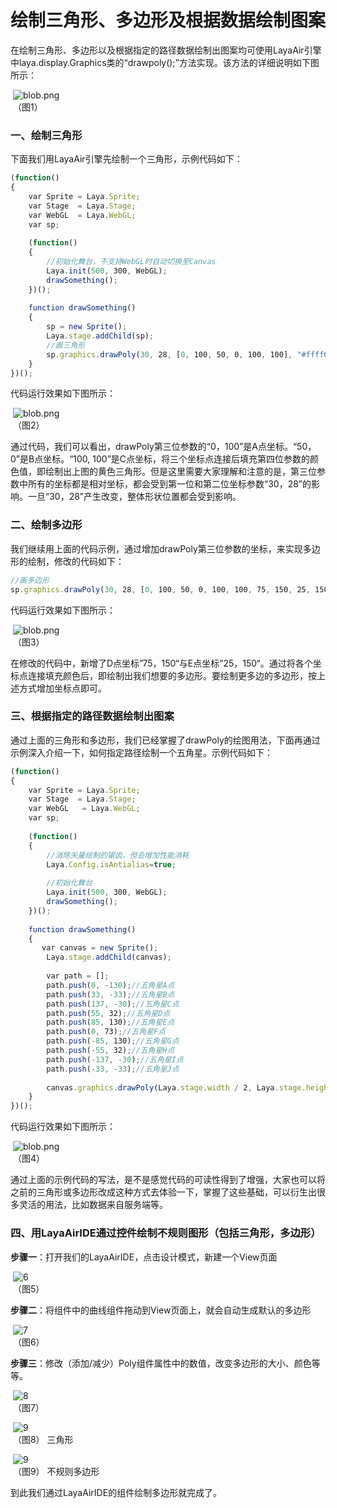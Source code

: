 # 绘制三角形、多边形及根据数据绘制图案



​        在绘制三角形、多边形以及根据指定的路径数据绘制出图案均可使用LayaAir引擎中laya.display.Graphics类的“drawpoly();”方法实现。该方法的详细说明如下图所示：

​	![blob.png](img/1.png)<br/>
​	（图1）



### 一、绘制三角形

下面我们用LayaAir引擎先绘制一个三角形，示例代码如下：

```javascript
(function()
{
    var Sprite = Laya.Sprite;
    var Stage  = Laya.Stage;
    var WebGL  = Laya.WebGL;
    var sp;
  
    (function()
    {
        //初始化舞台，不支持WebGL时自动切换至Canvas
        Laya.init(500, 300, WebGL);
        drawSomething();
    })();
  
    function drawSomething()
    {
        sp = new Sprite();
        Laya.stage.addChild(sp);
        //画三角形
        sp.graphics.drawPoly(30, 28, [0, 100, 50, 0, 100, 100], "#ffff00");
    }
})();
```

代码运行效果如下图所示：

​	![blob.png](img/2.png)<br/>
​	（图2）

​        通过代码，我们可以看出，drawPoly第三位参数的“0，100”是A点坐标。“50，0”是B点坐标。“100, 100”是C点坐标，将三个坐标点连接后填充第四位参数的颜色值，即绘制出上图的黄色三角形。但是这里需要大家理解和注意的是，第三位参数中所有的坐标都是相对坐标，都会受到第一位和第二位坐标参数“30，28”的影响。一旦“30，28”产生改变，整体形状位置都会受到影响。





### **二、绘制多边形**

​        我们继续用上面的代码示例，通过增加drawPoly第三位参数的坐标，来实现多边形的绘制，修改的代码如下：

```javascript
//画多边形
sp.graphics.drawPoly(30, 28, [0, 100, 50, 0, 100, 100, 75, 150, 25, 150], "#ffff00");
```

代码运行效果如下图所示：

​	![blob.png](img/3.png)<br/>
​	（图3）

​        在修改的代码中，新增了D点坐标”75，150“与E点坐标”25，150“。通过将各个坐标点连接填充颜色后，即绘制出我们想要的多边形。要绘制更多边的多边形，按上述方式增加坐标点即可。



### **三、根据指定的路径数据绘制出图案**

​        通过上面的三角形和多边形，我们已经掌握了drawPoly的绘图用法，下面再通过示例深入介绍一下，如何指定路径绘制一个五角星。示例代码如下：

```javascript
(function()
{
    var Sprite = Laya.Sprite;
    var Stage  = Laya.Stage;
    var WebGL   = Laya.WebGL;
    var sp;
     
    (function()
    {
        //消除矢量绘制的锯齿，但会增加性能消耗
        Laya.Config.isAntialias=true;
         
        //初始化舞台
        Laya.init(500, 300, WebGL);
        drawSomething();
    })();
  
    function drawSomething()
    {
       var canvas = new Sprite();
        Laya.stage.addChild(canvas);
 
        var path = [];
        path.push(0, -130);//五角星A点
        path.push(33, -33);//五角星B点
        path.push(137, -30);//五角星C点
        path.push(55, 32);//五角星D点
        path.push(85, 130);//五角星E点
        path.push(0, 73);//五角星F点
        path.push(-85, 130);//五角星G点
        path.push(-55, 32);//五角星H点
        path.push(-137, -30);//五角星I点
        path.push(-33, -33);//五角星J点
 
        canvas.graphics.drawPoly(Laya.stage.width / 2, Laya.stage.height / 2, path, "#FF7F50");   
    }
})();
```

代码运行效果如下图所示：

​	![blob.png](img/4.png)<br/>
​	（图4）

​        通过上面的示例代码的写法，是不是感觉代码的可读性得到了增强，大家也可以将之前的三角形或多边形改成这种方式去体验一下，掌握了这些基础，可以衍生出很多灵活的用法，比如数据来自服务端等。



### 四、用LayaAirIDE通过控件绘制不规则图形（包括三角形，多边形）



**步骤一**：打开我们的LayaAirIDE，点击设计模式，新建一个View页面

​	![6](img/5.png)<br/>
​   	（图5）  

**步骤二**：将组件中的曲线组件拖动到View页面上，就会自动生成默认的多边形

​	![7](img/6.png)<br/>
​   	（图6）  

**步骤三**：修改（添加/减少）Poly组件属性中的数值，改变多边形的大小、颜色等等。

​   	![8](img/7.png)<br/>
​   	（图7）  

​   	![9](img/8.png)<br/>
​   	（图8） 三角形

​   	![9](img/9.png)<br/>
​   	（图9） 不规则多边形 



到此我们通过LayaAirIDE的组件绘制多边形就完成了。